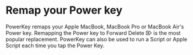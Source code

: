 # Remap your Power key

PowerKey remaps your Apple MacBook, MacBook Pro or MacBook Air's Power key.
Remapping the Power key to Forward Delete ⌦ is the most popular replacement.
PowerKey can also be used to run a Script or Apple Script each time you tap the Power Key.
